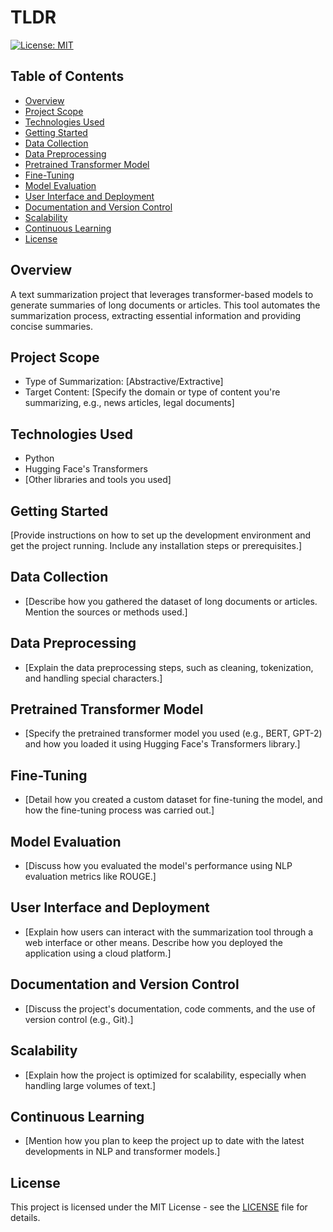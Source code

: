 # TLDR

[![License: MIT](https://img.shields.io/badge/License-MIT-blue.svg)](https://opensource.org/licenses/MIT)

## Table of Contents
- [Overview](#overview)
- [Project Scope](#project-scope)
- [Technologies Used](#technologies-used)
- [Getting Started](#getting-started)
- [Data Collection](#data-collection)
- [Data Preprocessing](#data-preprocessing)
- [Pretrained Transformer Model](#pretrained-transformer-model)
- [Fine-Tuning](#fine-tuning)
- [Model Evaluation](#model-evaluation)
- [User Interface and Deployment](#user-interface-and-deployment)
- [Documentation and Version Control](#documentation-and-version-control)
- [Scalability](#scalability)
- [Continuous Learning](#continuous-learning)
- [License](#license)

## Overview
A text summarization project that leverages transformer-based models to generate summaries of long documents or articles. This tool automates the summarization process, extracting essential information and providing concise summaries.

## Project Scope
- Type of Summarization: [Abstractive/Extractive]
- Target Content: [Specify the domain or type of content you're summarizing, e.g., news articles, legal documents]

## Technologies Used
- Python
- Hugging Face's Transformers
- [Other libraries and tools you used]

## Getting Started
[Provide instructions on how to set up the development environment and get the project running. Include any installation steps or prerequisites.]

## Data Collection
- [Describe how you gathered the dataset of long documents or articles. Mention the sources or methods used.]

## Data Preprocessing
- [Explain the data preprocessing steps, such as cleaning, tokenization, and handling special characters.]

## Pretrained Transformer Model
- [Specify the pretrained transformer model you used (e.g., BERT, GPT-2) and how you loaded it using Hugging Face's Transformers library.]

## Fine-Tuning
- [Detail how you created a custom dataset for fine-tuning the model, and how the fine-tuning process was carried out.]

## Model Evaluation
- [Discuss how you evaluated the model's performance using NLP evaluation metrics like ROUGE.]

## User Interface and Deployment
- [Explain how users can interact with the summarization tool through a web interface or other means. Describe how you deployed the application using a cloud platform.]

## Documentation and Version Control
- [Discuss the project's documentation, code comments, and the use of version control (e.g., Git).]

## Scalability
- [Explain how the project is optimized for scalability, especially when handling large volumes of text.]

## Continuous Learning
- [Mention how you plan to keep the project up to date with the latest developments in NLP and transformer models.]

## License
This project is licensed under the MIT License - see the [LICENSE](LICENSE) file for details.
